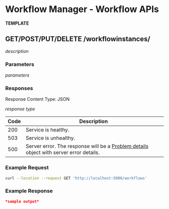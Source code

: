<!--
  ~ Copyright 2022 MONAI Consortium
  ~
  ~ Licensed under the Apache License, Version 2.0 (the "License");
  ~ you may not use this file except in compliance with the License.
  ~ You may obtain a copy of the License at
  ~
  ~ http://www.apache.org/licenses/LICENSE-2.0
  ~
  ~ Unless required by applicable law or agreed to in writing, software
  ~ distributed under the License is distributed on an "AS IS" BASIS,
  ~ WITHOUT WARRANTIES OR CONDITIONS OF ANY KIND, either express or implied.
  ~ See the License for the specific language governing permissions and
  ~ limitations under the License.
-->

# Workflow Manager - Workflow APIs

**TEMPLATE**

## GET/POST/PUT/DELETE /workflowinstances/

*description*

### Parameters

*parameters*

### Responses

Response Content Type: JSON

*response type*

| Code | Description                                                                                                                             |
| ---- | --------------------------------------------------------------------------------------------------------------------------------------- |
| 200  | Service is healthy.                                                                                                                     |
| 503  | Service is unhealthy.                                                                                                                   |
| 500  | Server error. The response will be a [Problem details](https://datatracker.ietf.org/doc/html/rfc7807) object with server error details. |

### Example Request

```bash
curl --location --request GET 'http://localhost:5000/workflows'
```

### Example Response

```json
*sample output*
```

